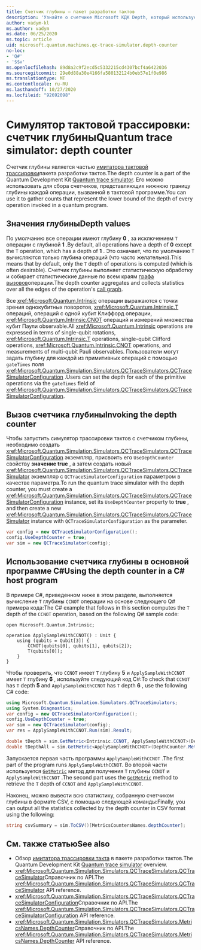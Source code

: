 ```yaml
---
title: Счетчик глубины — пакет разработки тактов
description: 'Узнайте о счетчике Microsoft КДК Depth, который использует симулятор трассировки тактов для сбора данных о глубине каждой операции, вызванной в Q# программе.'
author: vadym-kl
ms.author: vadym
ms.date: 06/25/2020
ms.topic: article
uid: microsoft.quantum.machines.qc-trace-simulator.depth-counter
no-loc:
- 'Q#'
- '$$v'
ms.openlocfilehash: 89d8a2c9f2ecd5c5332215cd4307bcf4a6422036
ms.sourcegitcommit: 29e0d88a30e4166fa580132124b0eb57e1f0e986
ms.translationtype: MT
ms.contentlocale: ru-RU
ms.lasthandoff: 10/27/2020
ms.locfileid: "92692098"
---
```

# <a name="quantum-trace-simulator-depth-counter"></a><span data-ttu-id="4cb7e-103">Симулятор тактовой трассировки: счетчик глубины</span><span class="sxs-lookup"><span data-stu-id="4cb7e-103">Quantum trace simulator: depth counter</span></span>

<span data-ttu-id="4cb7e-104">Счетчик глубины является частью [имитатора тактовой трассировки](xref:microsoft.quantum.machines.qc-trace-simulator.intro)пакета разработки тактов.</span><span class="sxs-lookup"><span data-stu-id="4cb7e-104">The depth counter is a part of the Quantum Development Kit [Quantum trace simulator](xref:microsoft.quantum.machines.qc-trace-simulator.intro).</span></span>
<span data-ttu-id="4cb7e-105">Его можно использовать для сбора счетчиков, представляющих нижнюю границу глубины каждой операции, вызванной в тактовой программе.</span><span class="sxs-lookup"><span data-stu-id="4cb7e-105">You can use it to gather counts that represent the lower bound of the depth of every operation invoked in a quantum program.</span></span> 

## <a name="depth-values"></a><span data-ttu-id="4cb7e-106">Значения глубины</span><span class="sxs-lookup"><span data-stu-id="4cb7e-106">Depth values</span></span>

<span data-ttu-id="4cb7e-107">По умолчанию все операции имеют глубину **0** , за исключением `T` операции с глубиной **1** .</span><span class="sxs-lookup"><span data-stu-id="4cb7e-107">By default, all operations have a depth of **0** except the `T` operation, which has a depth of **1** .</span></span> <span data-ttu-id="4cb7e-108">Это означает, что по умолчанию `T` вычисляются только глубина операций (что часто желательно).</span><span class="sxs-lookup"><span data-stu-id="4cb7e-108">This means that by default, only the `T` depth of operations is computed (which is often desirable).</span></span> <span data-ttu-id="4cb7e-109">Счетчик глубины выполняет статистическую обработку и собирает статистические данные по всем краям [графа вызовов](https://en.wikipedia.org/wiki/Call_graph)операции.</span><span class="sxs-lookup"><span data-stu-id="4cb7e-109">The depth counter aggregates and collects statistics over all the edges of the operation's [call graph](https://en.wikipedia.org/wiki/Call_graph).</span></span>

<span data-ttu-id="4cb7e-110">Все <xref:Microsoft.Quantum.Intrinsic> операции выражаются с точки зрения однокубитных поворотов, <xref:Microsoft.Quantum.Intrinsic.T> операций, операций с одной кубит Клиффорд операции, <xref:Microsoft.Quantum.Intrinsic.CNOT> операций и измерений множества кубит Паули observable.</span><span class="sxs-lookup"><span data-stu-id="4cb7e-110">All <xref:Microsoft.Quantum.Intrinsic> operations are expressed in terms of single-qubit rotations, <xref:Microsoft.Quantum.Intrinsic.T> operations, single-qubit Clifford operations, <xref:Microsoft.Quantum.Intrinsic.CNOT> operations, and measurements of multi-qubit Pauli observables.</span></span> <span data-ttu-id="4cb7e-111">Пользователи могут задать глубину для каждой из примитивных операций с помощью `gateTimes` поля <xref:Microsoft.Quantum.Simulation.Simulators.QCTraceSimulators.QCTraceSimulatorConfiguration> .</span><span class="sxs-lookup"><span data-stu-id="4cb7e-111">Users can set the depth for each of the primitive operations via the `gateTimes` field of <xref:Microsoft.Quantum.Simulation.Simulators.QCTraceSimulators.QCTraceSimulatorConfiguration>.</span></span>

## <a name="invoking-the-depth-counter"></a><span data-ttu-id="4cb7e-112">Вызов счетчика глубины</span><span class="sxs-lookup"><span data-stu-id="4cb7e-112">Invoking the depth counter</span></span>

<span data-ttu-id="4cb7e-113">Чтобы запустить симулятор трассировки тактов с счетчиком глубины, необходимо создать <xref:Microsoft.Quantum.Simulation.Simulators.QCTraceSimulators.QCTraceSimulatorConfiguration> экземпляр, присвоить его `UseDepthCounter` свойству **значение true** , а затем создать новый <xref:Microsoft.Quantum.Simulation.Simulators.QCTraceSimulators.QCTraceSimulator> экземпляр с `QCTraceSimulatorConfiguration` параметром в качестве параметра.</span><span class="sxs-lookup"><span data-stu-id="4cb7e-113">To run the quantum trace simulator with the depth counter, you must create a <xref:Microsoft.Quantum.Simulation.Simulators.QCTraceSimulators.QCTraceSimulatorConfiguration> instance, set its `UseDepthCounter` property to **true** , and then create a new <xref:Microsoft.Quantum.Simulation.Simulators.QCTraceSimulators.QCTraceSimulator> instance with `QCTraceSimulatorConfiguration` as the parameter.</span></span> 

```csharp
var config = new QCTraceSimulatorConfiguration();
config.UseDepthCounter = true;
var sim = new QCTraceSimulator(config);
```

## <a name="using-the-depth-counter-in-a-c-host-program"></a><span data-ttu-id="4cb7e-114">Использование счетчика глубины в основной программе C#</span><span class="sxs-lookup"><span data-stu-id="4cb7e-114">Using the depth counter in a C# host program</span></span>

<span data-ttu-id="4cb7e-115">В примере C#, приведенном ниже в этом разделе, выполняется вычисление `T` глубины `CCNOT` операции на основе следующего Q# примера кода:</span><span class="sxs-lookup"><span data-stu-id="4cb7e-115">The C# example that follows in this section computes the `T` depth of the `CCNOT` operation, based on the following Q# sample code:</span></span>

```qsharp
open Microsoft.Quantum.Intrinsic;

operation ApplySampleWithCCNOT() : Unit {
    using (qubits = Qubit[3]) {
        CCNOT(qubits[0], qubits[1], qubits[2]);
        T(qubits[0]);
    }
}
```

<span data-ttu-id="4cb7e-116">Чтобы проверить, что `CCNOT` имеет `T` глубину **5** и `ApplySampleWithCCNOT` имеет `T` глубину **6** , используйте следующий код C#:</span><span class="sxs-lookup"><span data-stu-id="4cb7e-116">To check that `CCNOT` has `T` depth **5** and `ApplySampleWithCCNOT` has `T` depth **6** , use the following C# code:</span></span>

```csharp
using Microsoft.Quantum.Simulation.Simulators.QCTraceSimulators;
using System.Diagnostics;
var config = new QCTraceSimulatorConfiguration();
config.UseDepthCounter = true;
var sim = new QCTraceSimulator(config);
var res = ApplySampleWithCCNOT.Run(sim).Result;

double tDepth = sim.GetMetric<Intrinsic.CCNOT, ApplySampleWithCCNOT>(DepthCounter.Metrics.Depth);
double tDepthAll = sim.GetMetric<ApplySampleWithCCNOT>(DepthCounter.Metrics.Depth);
```

<span data-ttu-id="4cb7e-117">Запускается первая часть программы `ApplySampleWithCCNOT` .</span><span class="sxs-lookup"><span data-stu-id="4cb7e-117">The first part of the program runs `ApplySampleWithCCNOT`.</span></span> <span data-ttu-id="4cb7e-118">Во второй части используется [`GetMetric`](https://docs.microsoft.com/dotnet/api/microsoft.quantum.simulation.simulators.qctracesimulators.qctracesimulator.getmetric) метод для получения `T` глубины `CCNOT` и `ApplySampleWithCCNOT` .</span><span class="sxs-lookup"><span data-stu-id="4cb7e-118">The second part uses the [`GetMetric`](https://docs.microsoft.com/dotnet/api/microsoft.quantum.simulation.simulators.qctracesimulators.qctracesimulator.getmetric) method to retrieve the `T` depth of `CCNOT` and `ApplySampleWithCCNOT`.</span></span> 

<span data-ttu-id="4cb7e-119">Наконец, можно вывести всю статистику, собранную счетчиком глубины в формате CSV, с помощью следующей команды:</span><span class="sxs-lookup"><span data-stu-id="4cb7e-119">Finally, you can output all the statistics collected by the depth counter in CSV format using the following:</span></span>
```csharp
string csvSummary = sim.ToCSV()[MetricsCountersNames.depthCounter];
```

## <a name="see-also"></a><span data-ttu-id="4cb7e-120">См. также статью</span><span class="sxs-lookup"><span data-stu-id="4cb7e-120">See also</span></span>

- <span data-ttu-id="4cb7e-121">Обзор [имитатора трассировки такта](xref:microsoft.quantum.machines.qc-trace-simulator.intro) в пакете разработки тактов.</span><span class="sxs-lookup"><span data-stu-id="4cb7e-121">The Quantum Development Kit [Quantum trace simulator](xref:microsoft.quantum.machines.qc-trace-simulator.intro) overview.</span></span>
- <span data-ttu-id="4cb7e-122"><xref:Microsoft.Quantum.Simulation.Simulators.QCTraceSimulators.QCTraceSimulator>Справочник по API.</span><span class="sxs-lookup"><span data-stu-id="4cb7e-122">The <xref:Microsoft.Quantum.Simulation.Simulators.QCTraceSimulators.QCTraceSimulator> API reference.</span></span>
- <span data-ttu-id="4cb7e-123"><xref:Microsoft.Quantum.Simulation.Simulators.QCTraceSimulators.QCTraceSimulatorConfiguration>Справочник по API.</span><span class="sxs-lookup"><span data-stu-id="4cb7e-123">The <xref:Microsoft.Quantum.Simulation.Simulators.QCTraceSimulators.QCTraceSimulatorConfiguration> API reference.</span></span>
- <span data-ttu-id="4cb7e-124"><xref:Microsoft.Quantum.Simulation.Simulators.QCTraceSimulators.MetricsNames.DepthCounter>Справочник по API.</span><span class="sxs-lookup"><span data-stu-id="4cb7e-124">The <xref:Microsoft.Quantum.Simulation.Simulators.QCTraceSimulators.MetricsNames.DepthCounter> API reference.</span></span>
